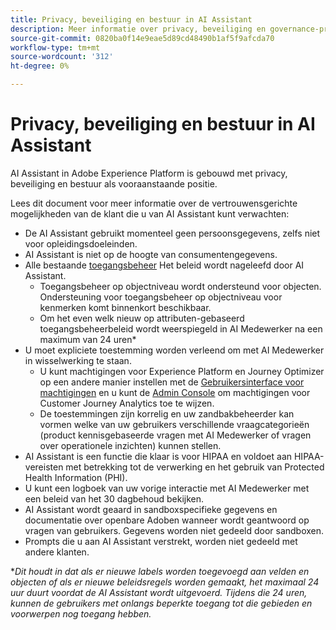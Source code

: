 ```yaml
---
title: Privacy, beveiliging en bestuur in AI Assistant
description: Meer informatie over privacy, beveiliging en governance-praktijken voor AI Assistant.
source-git-commit: 0820ba0f14e9eae5d89cd48490b1af5f9afcda70
workflow-type: tm+mt
source-wordcount: '312'
ht-degree: 0%

---
```


# Privacy, beveiliging en bestuur in AI Assistant

AI Assistant in Adobe Experience Platform is gebouwd met privacy, beveiliging en bestuur als vooraanstaande positie.

Lees dit document voor meer informatie over de vertrouwensgerichte mogelijkheden van de klant die u van AI Assistant kunt verwachten:

* De AI Assistant gebruikt momenteel geen persoonsgegevens, zelfs niet voor opleidingsdoeleinden.
* AI Assistant is niet op de hoogte van consumentengegevens.
* Alle bestaande [toegangsbeheer](../access-control/home.md) Het beleid wordt nageleefd door AI Assistant.
   * Toegangsbeheer op objectniveau wordt ondersteund voor objecten. Ondersteuning voor toegangsbeheer op objectniveau voor kenmerken komt binnenkort beschikbaar.
   * Om het even welk nieuw op attributen-gebaseerd toegangsbeheerbeleid wordt weerspiegeld in AI Medewerker na een maximum van 24 uren*
* U moet expliciete toestemming worden verleend om met AI Medewerker in wisselwerking te staan.
   * U kunt machtigingen voor Experience Platform en Journey Optimizer op een andere manier instellen met de [Gebruikersinterface voor machtigingen](../access-control/abac/ui/permissions.md) en u kunt de [Admin Console](../access-control/ui/browse.md) om machtigingen voor Customer Journey Analytics toe te wijzen.
   * De toestemmingen zijn korrelig en uw zandbakbeheerder kan vormen welke van uw gebruikers verschillende vraagcategorieën (product kennisgebaseerde vragen met AI Medewerker of vragen over operationele inzichten) kunnen stellen.
* AI Assistant is een functie die klaar is voor HIPAA en voldoet aan HIPAA-vereisten met betrekking tot de verwerking en het gebruik van Protected Health Information (PHI).
* U kunt een logboek van uw vorige interactie met AI Medewerker met een beleid van het 30 dagbehoud bekijken.
* AI Assistant wordt geaard in sandboxspecifieke gegevens en documentatie over openbare Adoben wanneer wordt geantwoord op vragen van gebruikers. Gegevens worden niet gedeeld door sandboxen.
* Prompts die u aan AI Assistant verstrekt, worden niet gedeeld met andere klanten.


**Dit houdt in dat als er nieuwe labels worden toegevoegd aan velden en objecten of als er nieuwe beleidsregels worden gemaakt, het maximaal 24 uur duurt voordat de AI Assistant wordt uitgevoerd. Tijdens die 24 uren, kunnen de gebruikers met onlangs beperkte toegang tot die gebieden en voorwerpen nog toegang hebben.*